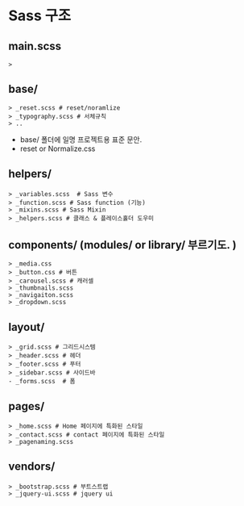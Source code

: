 # Sass 구조 

## main.scss
	> 


## base/ 

	> _reset.scss # reset/noramlize
	> _typography.scss # 서체규칙 
	> .. 

- base/ 폴더에 일명 프로젝트용 표준 문안. 
- reset or Normalize.css 

## helpers/
	> _variables.scss  # Sass 변수
	> _function.scss # Sass function (기능)
	> _mixins.scss # Sass Mixin
	> _helpers.scss # 클래스 & 플레이스홀더 도우미 

## components/ (modules/ or library/ 부르기도. )
	> _media.css
	> _button.css # 버튼 
	> _carousel.scss # 캐러셀
	> _thumbnails.scss
	> _navigaiton.scss
	> _dropdown.scss 	


## layout/
	> _grid.scss # 그리드시스템
	> _header.scss # 헤더
	> _footer.scss # 푸터 
	> _sidebar.scss # 사이드바
	- _forms.scss  # 폼


## pages/
	> _home.scss # Home 페이지에 특화된 스타일 
	> _contact.scss # contact 페이지에 특화된 스타일 
	> _pagenaming.scss 


## vendors/
	> _bootstrap.scss # 부트스트랩
	> _jquery-ui.scss # jquery ui 
	

